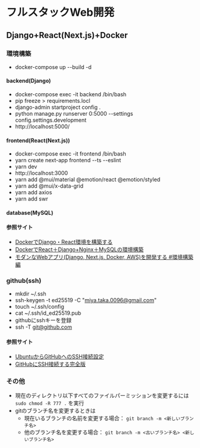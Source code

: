 # フルスタックWeb開発

## Django+React(Next.js)+Docker



### 環境構築
- docker-compose up --build -d

#### backend(Django)
- docker-compose exec -it backend /bin/bash
- pip freeze > requirements.locl
- django-admin startproject config .
- python manage.py runserver 0:5000 --settings config.settings.development
- http://localhost:5000/

#### frontend(React(Next.js))
- docker-compose exec -it frontend /bin/bash
- yarn create next-app frontend --ts --eslint
- yarn dev
- http://localhost:3000
- yarn add @mui/material @emotion/react @emotion/styled
- yarn add @mui/x-data-grid
- yarn add axios
- yarn add swr

#### database(MySQL)

#### 参照サイト
- [DockerでDjango・React環境を構築する](https://qiita.com/shiranon/items/b3efd3ed7ce473c6ad83)
- [DockerでReact＋Django+Nginx＋MySQLの環境構築](https://qiita.com/greenteabiscuit/items/c40ba038703c9f33499b)
- [モダンなWebアプリ(Django, Next.js, Docker, AWS)を開発する #環境構築編](https://qiita.com/azumarions/items/2b7f9730196e943134f6)



### github(ssh)
- mkdir ~/.ssh
- ssh-keygen -t ed25519 -C "miya.taka.0096@gmail.com"
- touch ~/.ssh/config
- cat ~/.ssh/id_ed25519.pub
- githubにsshキーを登録
- ssh -T git@github.com

#### 参照サイト
- [UbuntuからGitHubへのSSH接続設定](https://zenn.dev/perilla/scraps/351f43bfcd13ec)
- [GitHubにSSH接続する完全版](https://bkbkb.net/articles/ssh_github)



### その他
- 現在のディレクトリ以下すべてのファイルパーミッションを変更するには `sudo chmod -R 777 .` を実行
- gitのブランチ名を変更するときは
  - 現在いるブランチの名前を変更する場合： `git branch -m <新しいブランチ名>`
  - 他のブランチ名を変更する場合： `git branch -m <古いブランチ名> <新しいブランチ名>`